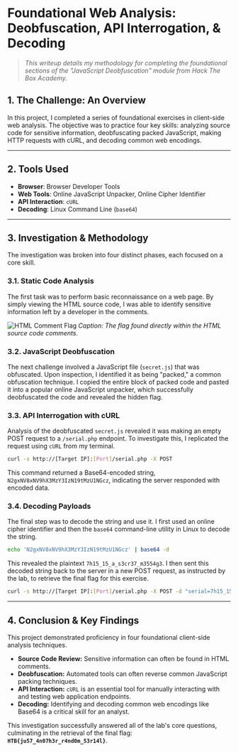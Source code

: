 # Foundational Web Analysis: Deobfuscation, API Interrogation, & Decoding

> *This writeup details my methodology for completing the foundational sections of the "JavaScript Deobfuscation" module from Hack The Box Academy.*

## 1. The Challenge: An Overview

In this project, I completed a series of foundational exercises in client-side web analysis. The objective was to practice four key skills: analyzing source code for sensitive information, deobfuscating packed JavaScript, making HTTP requests with cURL, and decoding common web encodings.

---

## 2. Tools Used

* **Browser**: Browser Developer Tools
* **Web Tools**: Online JavaScript Unpacker, Online Cipher Identifier
* **API Interaction**: `cURL`
* **Decoding**: Linux Command Line (`base64`)

---

## 3. Investigation & Methodology

The investigation was broken into four distinct phases, each focused on a core skill.

### 3.1. Static Code Analysis

The first task was to perform basic reconnaissance on a web page. By simply viewing the HTML source code, I was able to identify sensitive information left by a developer in the comments.

![HTML Comment Flag](./images/html_comment_flag.png)
*Caption: The flag found directly within the HTML source code comments.*

### 3.2. JavaScript Deobfuscation

The next challenge involved a JavaScript file (`secret.js`) that was obfuscated. Upon inspection, I identified it as being "packed," a common obfuscation technique. I copied the entire block of packed code and pasted it into a popular online JavaScript unpacker, which successfully deobfuscated the code and revealed the hidden flag.

### 3.3. API Interrogation with cURL

Analysis of the deobfuscated `secret.js` revealed it was making an empty POST request to a `/serial.php` endpoint. To investigate this, I replicated the request using `cURL` from my terminal.

```bash
curl -s http://[Target IP]:[Port]/serial.php -X POST
```
This command returned a Base64-encoded string, `N2gxNV8xNV9hX3MzY3IzN19tMzU1NGcz`, indicating the server responded with encoded data.

### 3.4. Decoding Payloads

The final step was to decode the string and use it. I first used an online cipher identifier and then the `base64` command-line utility in Linux to decode the string.

```bash
echo 'N2gxNV8xNV9hX3MzY3IzN19tMzU1NGcz' | base64 -d
```
This revealed the plaintext `7h15_15_a_s3cr37_m3554g3`. I then sent this decoded string back to the server in a new POST request, as instructed by the lab, to retrieve the final flag for this exercise.

```bash
curl -s http://[Target IP]:[Port]/serial.php -X POST -d "serial=7h15_15_a_s3cr37_m3554g3"
```
---

## 4. Conclusion & Key Findings

This project demonstrated proficiency in four foundational client-side analysis techniques.

* **Source Code Review:** Sensitive information can often be found in HTML comments.
* **Deobfuscation:** Automated tools can often reverse common JavaScript packing techniques.
* **API Interaction:** `cURL` is an essential tool for manually interacting with and testing web application endpoints.
* **Decoding:** Identifying and decoding common web encodings like Base64 is a critical skill for an analyst.

This investigation successfully answered all of the lab's core questions, culminating in the retrieval of the final flag: **`HTB{ju57_4n07h3r_r4nd0m_53r14l}`**.
